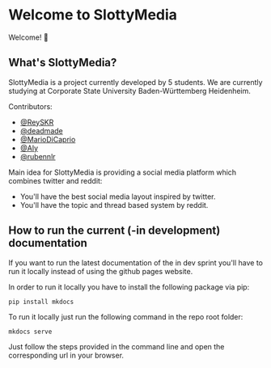 # Welcome to SlottyMedia

Welcome! 🥳

## What's SlottyMedia?

SlottyMedia is a project currently developed by 5 students. We are currently studying at Corporate State University Baden-Württemberg Heidenheim.

Contributors:

* <a href="https://github.com/ReySKR">@ReySKR</a>
* <a href="https://github.com/deadmade">@deadmade</a>
* <a href="https://github.com/MarioDiCaprio">@MarioDiCaprio</a>
* <a href="https://github.com/AleynaCikrik">@Aly</a>
* <a href="https://github.com/rubennlr">@rubennlr</a>

Main idea for SlottyMedia is providing a social media platform which combines twitter and reddit:

- You'll have the best social media layout inspired by twitter.
- You'll have the topic and thread based system by reddit.

## How to run the current (-in development) documentation

If you want to run the latest documentation of the in dev sprint you'll have to run it locally instead of using the github pages website.

In order to run it locally you have to install the following package via pip:

```pip install mkdocs```

To run it locally just run the following command in the repo root folder:

```mkdocs serve```

Just follow the steps provided in the command line and open the corresponding url in your browser.


